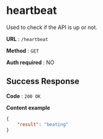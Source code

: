 # heartbeat

Used to check if the API is up or not.

**URL** : `/heartbeat`

**Method** : `GET`

**Auth required** : NO

## Success Response

**Code** : `200 OK`

**Content example**

```json
{
    "result": "beating"
}
```
